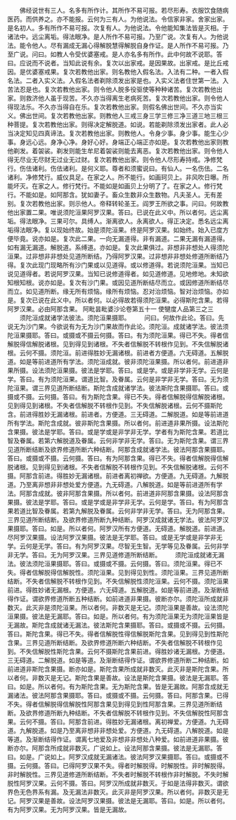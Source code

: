 <!-- { "loadSidebar": true } -->
　　佛经说世有三人。名多有所作计。其所作不易可报。若尽形寿。衣服饮食随病医药。而供养之。亦不能报。云何为三有人。为他说法。令信家非家。舍家出家。是名初人。多有所作不易可报。次复有人。为他说法。令他能知集法皆是灭相。于诸法中。远尘离垢。得法眼净。是人所作不易可报。乃至广说。次复有人。为他说法。能令他人。尽有漏成无漏心得解脱慧得解脱自身作证。是人所作不易可报。乃至广说。问曰。如教人令受优婆塞戒。是人亦名多有所作。此中何故不说耶。答曰。应说而不说者。当知此说有余。复次以出家戒。是因果故。出家戒。是比丘戒因。是优婆塞戒果。复次若教他出家。则名教他入假名法。入法有二种。一者入假名法。二者入实义法。入假名法者剃除须发出家是也。入实义法者住世第一法。入苦法忍是也。复次若教他出家。则令他人脱多役驱使等种种诸苦。复次若教他出家。则救济他人虽于现苦。不久亦当得离生老病死苦。复次若教他出家。则令他人得现法乐。不久亦当得自在乐。复次若教他出家。则假名佛出世间。不久亦当实义。佛出世间。复次若教他出家。则教他人三戒三身三学三修三净三道三地三根三种菩提。复次若教他出家。则得决定解脱道。如说。若能剃除须发出家者。此人必当决定知见四真谛法。复次若教他出家。则教他人。令身少事。身少事。能生心少事。身远心远。身净心净。身好心好。身端正心端正亦如是。复次若教他出家则教他剃发。着袈裟。剃发则能生牟尼着袈裟则能去离恶。复次若教他出家。则令他人得无尽业无尽财无过业无过财。复次若教他出家。则令他人尽形寿持戒。净修梵行。伤佉诸利。伤佉诸利。是何义耶。尊者和须蜜说曰。有仙人。一名伤佉。二名诸利。净修梵行。威仪具足。在家之人。所不能行。如画珂贝上。非风吹日曝。所能坏灭。在家之人。修行梵行。不能如是如画贝上分明了了。在家之人。修行梵行。不能如是。如阿那含。犹如妻子。畜众生数非众生数物。凡夫圣人。无有差别。复次若教他出家。则示他人。帝释转轮圣王。阎罗王所欲之事。问曰。何故教他出家置二果。唯说须陀洹果阿罗汉果。答曰。已说在此义中。所以者何。远尘离垢。得法眼净。三果可尔。具缚人。渐离欲人。永离欲人。得正决定。悉名远尘离垢得法眼净。复以现始终故。始是须陀洹果。终是阿罗汉果。如始终。始入已度方便毕竟。说亦如是。复次此二果。一向无漏道得。非有漏道。二果无漏有漏道得。如有漏无漏道。解脱道。系缚道。亦如是。复次此果俱过。非想非非想处人得须陀洹果。过非想非非想处见道所断结。乃得阿罗汉果。过非想非非想处修道所断结乃得。复次此现门现略所有沙门果或以见道得。或以修道得。若说须陀洹果。当知已说见道得者。若说阿罗汉果。当知已说修道得者。如见道修道。见地修地。未知欲知根知根。说亦如是。复次有沙门果。或因见道所断结尽而立。或因修道所断结尽而立。如见道所断。缘无所有烦恼。缘所有烦恼。忍对治烦恼。智对治烦恼。亦如是。复次已说在此义中。所以者何。以必得故若得须陀洹果。必得斯陀含果。若得阿罗汉果。必由阿那含果。
阿毗昙毗婆沙论卷第五十一
使犍度人品第三之三
　　须陀洹成就诸学法彼法。须陀洹果摄耶。
　　问曰。何故作此论。答曰。先说无为沙门果。今欲说有为无为沙门果故而作此论。须陀洹。成就诸学法。彼法须陀洹果摄耶。答曰。或摄或不摄云何摄。答曰。有为须陀洹果。得已不失。得者信解脱得信解脱诸根。见到得见到诸根。不失者信解脱不转根作见到。不失信解脱诸根。云何不摄。须陀洹。前进得胜妙无漏诸根。前进者方便道。六无碍道。五解脱道。如是等前进道所有学法。须陀洹成就。彼非须陀洹果摄。所以者何。前进道非果所摄。设法须陀洹果摄。彼法是学耶。答曰。或是学。或是非学非无学。云何是学。答曰。有为须陀洹果。谓道比智。及眷属。云何是非学非无学。答曰。无为须陀洹果。谓三界见道所断结断。斯陀含成就诸学法。彼法斯陀含果摄耶。答曰。或摄或不摄。云何摄。答曰。有为斯陀含果。得已不失。得者信解脱得信解脱诸根。见到得见到诸根。不失者信解脱不转根作见到。不失信解脱诸根。云何不摄斯陀含。前进得胜妙无漏诸根。前进者。方便道。三无碍道。二解脱道。如是等前进道所有学法。斯陀含成就。彼非斯陀含果摄。所以者何。前进道非果所摄。设法斯陀含果摄。彼法是学耶。答曰。或是学或是非学非无学。学者有为斯陀含果。若道比智及眷属。若第六解脱道及眷属。云何非学非无学。答曰。无为斯陀含果。谓三界见道所断结断及欲界修道所断六种结断。阿那含成就诸学法。彼法阿那含果摄耶。答曰。或摄或不摄。云何摄。答曰。有为阿那含果。得已不失。得者信解脱得信解脱诸根。见到得见到诸根。不失者信解脱不转根作见到。不失信解脱诸根。云何不摄。阿那含前进。得胜妙无漏诸根。前进者离初禅欲。方便道。九无碍道。九解脱道。乃至离非想非非想处爱方便道。九无碍道。八解脱道。如是等前进道所有学法。阿那含成就。彼非阿那含果摄。所以者何。前进道非阿那含果摄。设法阿那含果摄。彼法是学耶。答曰。或是学或是非学非无学。云何是学。答曰。有为阿那含果若道比智及眷属。若第九解脱及眷属。云何非学非无学。答曰。无为阿那含果。三界见道所断结断。及欲界修道所断九种结断。阿罗汉成就诸无学法。彼法阿罗汉果摄耶。答曰。如是。所以者何。阿罗汉所有方便道。无碍道。解脱道。前进道。尽阿罗汉果摄。设法阿罗汉果摄。彼法是无学耶。答曰。或是无学或是非学非无学。云何是无学。答曰。有为阿罗汉果。尽智无生智。无学等见及眷属。云何非学非无学。答曰。无为阿罗汉果。三界见道修道所断结断。
　　须陀洹成就诸无漏法。彼法须陀洹果摄耶。答曰。或摄或不摄。云何摄。答曰。须陀洹果。得已不失。得者信解脱得信解脱性。须陀洹果。见到得见到性。须陀洹果。三界见道所断结断。不失者信解脱不转根作见到。不失信解脱性须陀洹果。云何不摄。须陀洹果前进。得胜妙诸无漏根。方便道。六无碍道。五解脱道。如是等前进道。及渐断结得作证。谓欲界修道所断五种结断。如前进道非果摄。彼断亦尔。须陀洹所成就非数灭。此灭非是须陀洹果。所以者何。非数灭是无记。须陀洹果是善故。设法须陀洹果摄。彼法是无漏耶。答曰。如是。所以者何。有为须陀洹果无为须陀洹果皆是无漏故。斯陀含成就诸无漏法。彼法斯陀含果摄耶。答曰。或摄或不摄。云何摄。答曰。斯陀含果。得已不失。得者信解脱性得信解脱斯陀含果。见到得见到性斯陀含果。三界见道所断结断。及欲界修道所断六种结断。不失者信解脱不转根作见到。不失信解脱性斯陀含果。云何不摄斯陀含果前进。得胜妙诸无漏根。方便道。三无碍道。二解脱道。如是等道。及渐断结得作证。谓欲界修道所断二种结断。如前进道非斯陀含果摄。断亦如是。斯陀含果所成就非数灭。此灭非是斯陀含果。所以者何。非数灭是无记。斯陀含果是善故。设法是斯陀含果摄。彼法是无漏耶。答曰。如是。所以者何。有为斯陀含果。无为斯陀含果。皆是无漏故。阿那含成就无漏诸法。彼法阿那含果摄耶。答曰。或摄或不摄。云何摄。答曰。阿那含果。已得不失。得者信解脱得信解脱性阿那含果见到得见到性阿那含果。三界见道所断结断。及欲界修道所断九种结断。不失者信解脱不转根作见到。不失信解脱性阿那含果。云何不摄。答曰。阿那含前进。得胜妙无漏诸根。离初禅爱。方便道。九无碍道。九解脱道。如是乃至离非想非非想处爱。方便道。九无碍道。八解脱道。如是等道。及渐断结得作证。谓离七地爱及非想非非想处八种爱。如前进道非果摄。彼断亦尔。阿那含所成就非数灭。广说如上。设法阿那含果摄。彼法是无漏耶。答曰。如是。广说如上。阿罗汉成就无漏诸法。彼法阿罗汉果摄耶。答曰。或摄或不摄。云何摄。答曰。已得阿罗汉果不失。得者时解脱得。时解脱性。非时解脱得。非时解脱性。三界见道修道所断结断。不失者时解脱不转根作非时解脱。不失时解脱性阿罗汉果。云何不摄。答曰。阿罗汉所成就非数灭。于如是法得非数灭。谓欲界色无色界系有漏。及无漏法非数灭。此灭非是阿罗汉果。所以者何。非数灭是无记。阿罗汉果是善故。设法阿罗汉果摄。彼法是无漏耶。答曰。如是。所以者何。有为阿罗汉果。无为阿罗汉果。皆是无漏故。
